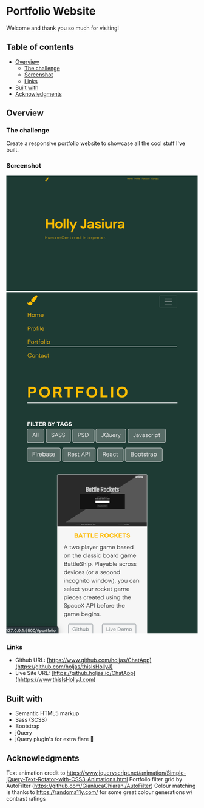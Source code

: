 # Portfolio Website

Welcome and thank you so much for visiting!

## Table of contents

- [Overview](#overview)
  - [The challenge](#the-challenge)
  - [Screenshot](#screenshot)
  - [Links](#links)
- [Built with](#built-with)
- [Acknowledgments](#acknowledgments)

## Overview

### The challenge

Create a responsive portfolio website to showcase all the cool stuff I've built.

### Screenshot

<img src="./assets/screenShotDesktop.png" alt="desktop screen layout for holly j's portfolios website">
<img src="./assets/screenShotMobile.png" alt="mobile screen layout for holly j's portfolios website">

### Links

- Github URL: [https://www.github.com/holjas/ChatApp](https://github.com/holjas/thisIsHollyJ)
- Live Site URL: [https://github.holjas.io/ChatApp](hhttps://www.thisIsHollyJ.com)

## Built with

- Semantic HTML5 markup
- Sass (SCSS)
- Bootstrap
- jQuery
- jQuery plugin's for extra flare 🌈

## Acknowledgments

Text animation credit to https://www.jqueryscript.net/animation/Simple-jQuery-Text-Rotator-with-CSS3-Animations.html
Portfolio filter grid by AutoFilter (https://github.com/GianlucaChiarani/AutoFilter)
Colour matching is thanks to https://randoma11y.com/ for some great colour generations w/ contrast ratings

